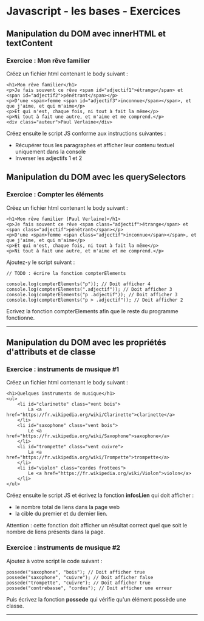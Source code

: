 # Javascript - les bases - Exercices

## Manipulation du DOM avec innerHTML et textContent

### Exercice : Mon rêve familier

Créez un fichier html contenant le body suivant :

    <h1>Mon rêve familier</h1>
    <p>Je fais souvent ce rêve <span id="adjectif1">étrange</span> et <span id="adjectif2">pénétrant</span></p>
    <p>D'une <span>femme <span id="adjectif3">inconnue</span></span>, et que j'aime, et qui m'aime</p>
    <p>Et qui n'est, chaque fois, ni tout à fait la même</p>
    <p>Ni tout à fait une autre, et m'aime et me comprend.</p>
    <div class="auteur">Paul Verlaine</div>

Créez ensuite le script JS conforme aux instructions suivantes :

- Récupérer tous les paragraphes et afficher leur contenu textuel uniquement dans la console
- Inverser les adjectifs 1 et 2

## Manipulation du DOM avec les querySelectors

### Exercice : Compter les éléments

Créez un fichier html contenant le body suivant :

    <h1>Mon rêve familier (Paul Verlaine)</h1>
    <p>Je fais souvent ce rêve <span class="adjectif">étrange</span> et <span class="adjectif">pénétrant</span></p>
    <p>D'une <span>femme <span class="adjectif">inconnue</span></span>, et que j'aime, et qui m'aime</p>
    <p>Et qui n'est, chaque fois, ni tout à fait la même</p>
    <p>Ni tout à fait une autre, et m'aime et me comprend.</p>

Ajoutez-y le script suivant :

    // TODO : écrire la fonction compterElements

    console.log(compterElements("p")); // Doit afficher 4
    console.log(compterElements(".adjectif")); // Doit afficher 3
    console.log(compterElements("p .adjectif")); // Doit afficher 3
    console.log(compterElements("p > .adjectif")); // Doit afficher 2

Ecrivez la fonction compterElements afin que le reste du programme fonctionne.

<hr/>

## Manipulation du DOM avec les propriétés d'attributs et de classe

### Exercice : instruments de musique #1

Créez un fichier html contenant le body suivant :

    <h1>Quelques instruments de musique</h1>
    <ul>
        <li id="clarinette" class="vent bois">
            La <a href="https://fr.wikipedia.org/wiki/Clarinette">clarinette</a>
        </li>
        <li id="saxophone" class="vent bois">
            Le <a href="https://fr.wikipedia.org/wiki/Saxophone">saxophone</a>
        </li>
        <li id="trompette" class="vent cuivre">
            La <a href="https://fr.wikipedia.org/wiki/Trompette">trompette</a>
        </li>
        <li id="violon" class="cordes frottees">
            Le <a href="https://fr.wikipedia.org/wiki/Violon">violon</a>
        </li>
    </ul>

Créez ensuite le script JS et écrivez la fonction **infosLien** qui doit afficher :

- le nombre total de liens dans la page web
- la cible du premier et du dernier lien.

Attention : cette fonction doit afficher un résultat correct quel que soit le nombre de liens présents dans la page.

### Exercice : instruments de musique #2

Ajoutez à votre script le code suivant :

    possede("saxophone", "bois"); // Doit afficher true
    possede("saxophone", "cuivre"); // Doit afficher false
    possede("trompette", "cuivre"); // Doit afficher true
    possede("contrebasse", "cordes"); // Doit afficher une erreur

Puis écrivez la fonction **possede** qui vérifie qu'un élément possède une classe.

<hr/>
